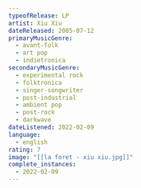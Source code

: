```yaml
---
typeofRelease: LP
artist: Xiu Xiu
dateReleased: 2005-07-12
primaryMusicGenre:
  - avant-folk
  - art pop
  - indietronica
secondaryMusicGenre:
  - experimental rock
  - folktronica
  - singer-songwriter
  - post-industrial
  - ambient pop
  - post-rock
  - darkwave
dateListened: 2022-02-09
language:
  - english
rating: 7
image: "[[la foret - xiu xiu.jpg]]"
complete_instances:
  - 2022-02-09
---
```

